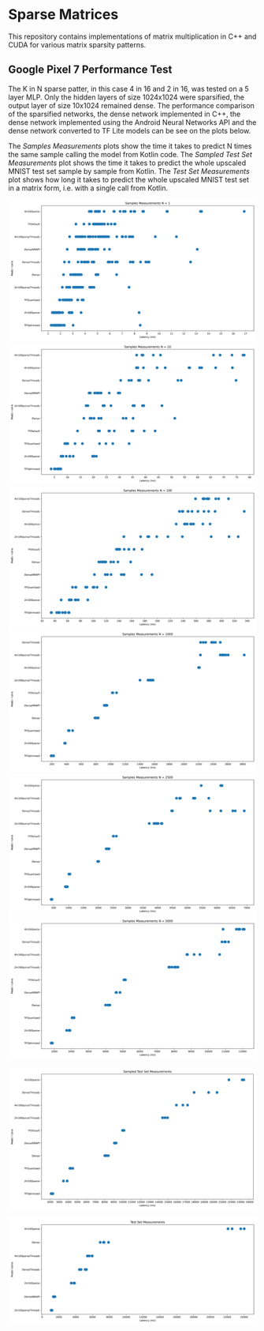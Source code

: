 # Sparse Matrices
This repository contains implementations of matrix multiplication in C++ and CUDA for various matrix sparsity patterns.

## Google Pixel 7 Performance Test
The K in N sparse patter, in this case 4 in 16 and 2 in 16, was tested on a 5 layer MLP. Only the hidden layers of size 1024x1024 were sparsified, the output layer of size 10x1024 remained dense. The performance comparison of the sparsified networks, the dense network implemented in C++, the dense network implemented using the Android Neural Networks API and the dense network converted to TF Lite models can be see on the plots below. 

The *Samples Measurements* plots show the time it takes to predict N times the same sample calling the model from Kotlin code. The *Sampled Test Set Measurements* plot shows the time it takes to predict the whole upscaled MNIST test set sample by sample from Kotlin. The *Test Set Measurements* plot shows how long it takes to predict the whole upscaled MNIST test set in a matrix form, i.e. with a single call from Kotlin.

![](plots/samples_performance_1.png)
![](plots/samples_performance_10.png)
![](plots/samples_performance_100.png)
![](plots/samples_performance_1000.png)
![](plots/samples_performance_2500.png)
![](plots/samples_performance_5000.png)

![](plots/sampled_test_set_performance.png)

![](plots/test_set_performance.png)


